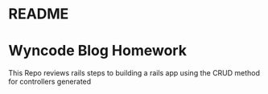 # README

# Wyncode Blog Homework

This Repo reviews rails steps to building a rails app using the CRUD method for controllers generated
